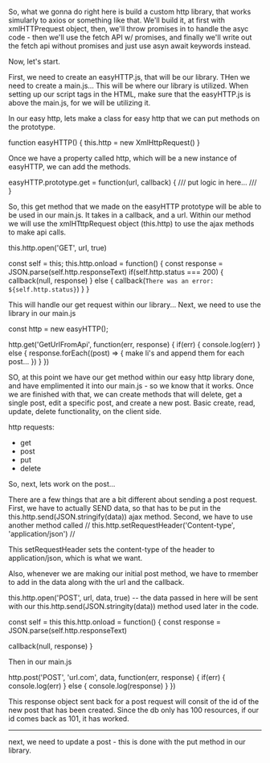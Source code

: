So, what we gonna do right here is build a custom http library, that works simularly to axios or something like that. We'll build it, at first with xmlHTTPrequest object, then, we'll throw promises in to handle the asyc code - then we'll use the fetch API w/ promises, and finally we'll write out the fetch api without promises and just use asyn await keywords instead.

Now, let's start.

First, we need to create an easyHTTP.js, that will be our library. THen we need to create a main.js... This will be where our library is utilized. When setting up our script tags in the HTML, make sure that the easyHTTP.js is above the main.js, for we will be utilizing it.

In our easy http, lets make a class for easy http that we can put methods on the prototype.

function easyHTTP() {
this.http = new XmlHttpRequest()
}

Once we have a property called http, which will be a new instance of easyHTTP, we can add the methods.

easyHTTP.prototype.get = function(url, callback) {
/// put logic in here... ///
}

So, this get method that we made on the easyHTTP prototype will be able to be used in our main.js. It takes in a callback, and a url. Within our method we will use the xmlHTttpRequest object (this.http) to use the ajax methods to make api calls.

this.http.open('GET', url, true)

const self = this;
this.http.onload = function() {
const response = JSON.parse(self.http.responseText)
if(self.http.status === 200) {
callback(null, response)
} else {
callback(`There was an error: ${self.http.status}`)
}
}

This will handle our get request within our library... Next, we need to use the library in our main.js

const http = new easyHTTP();

http.get('GetUrlFromApi', function(err, response) {
if(err) {
console.log(err)
} else {
response.forEach((post) => {
make li's and append them for each post...
})
}
})

SO, at this point we have our get method within our easy http library done, and have emplimented it into our main.js - so we know that it works. Once we are finished with that, we can create methods that will delete, get a single post, edit a specific post, and create a new post. Basic create, read, update, delete functionality, on the client side.

http requests:

- get
- post
- put
- delete

So, next, lets work on the post...

There are a few things that are a bit different about sending a post request. First, we have to actually SEND data, so that has to be put in the this.http.send(JSON.stringify(data)) ajax method. Second, we have to use another method called
//
this.http.setRequestHeader('Content-type', 'application/json')
//

This setRequestHeader sets the content-type of the header to application/json, which is what we want.

Also, whenever we are making our initial post method, we have to rmember to add in the data along with the url and the callback.

this.http.open('POST', url, data, true) -- the data passed in here will be sent with our this.http.send(JSON.stringity(data)) method used later in the code.

const self = this
this.http.onload = function() {
const response = JSON.parse(self.http.responseText)

callback(null, response)
}

Then in our main.js

http.post('POST', 'url.com', data, function(err, response) {
if(err) {
console.log(err)
} else {
console.log(response)
}
})

This response object sent back for a post request will consit of the id of the new post that has been created. Since the db only has 100 resources, if our id comes back as 101, it has worked.

---

next, we need to update a post - this is done with the put method in our library.
